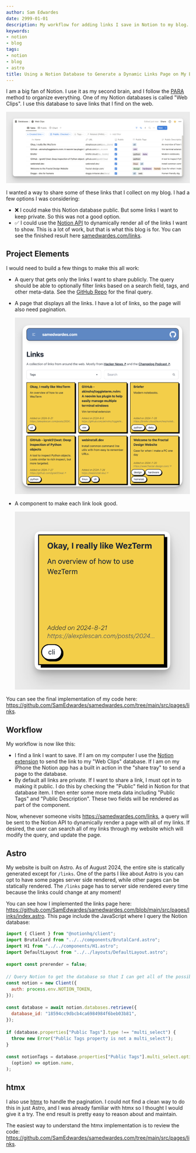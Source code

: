 ```yaml
---
author: Sam Edwardes
date: 2999-01-01
description: My workflow for adding links I save in Notion to my blog.
keywords:
- notion
- blog
tags:
- notion
- blog
- astro
title: Using a Notion Database to Generate a Dynamic Links Page on My Blog
---
```


I am a big fan of Notion. I use it as my second brain, and I follow the [PARA](https://fortelabs.com/blog/para/) method to organize everything. One of my Notion databases is called "Web Clips". I use this database to save links that I find on the web.

![Screenshot of my Web Clips database in Notion](./imgs/webclips-database.png)

I wanted a way to share some of these links that I collect on my blog. I had a few options I was considering:

- ❌ I could make this Notion database public. But some links I want to keep private. So this was not a good option.
- ✅ I could use the [Notion API](https://developers.notion.com/docs/getting-started) to dynamically render all of the links I want to show. This is a lot of work, but that is what this blog is for. You can see the finished result here [samedwardes.com/links](/links).

## Project Elements

I would need to build a few things to make this all work:

- A query that gets only the links I want to share publicly. The query should be able to optionally filter links based on a search field, tags, and other meta-data. See the [GitHub Repo](https://github.com/SamEdwardes/samedwardes.com/blob/b15a1dbd527dd029af06c3653c24139646f195c8/src/pages/links/partials/grid.astro#L17-L65) for the final query.

- A page that displays all the links. I have a lot of links, so the page will also need pagination.

  ![Screenshot of my final links page](./imgs/links-page-screenshot.png)

- A component to make each link look good.

  ![Screenshot of a link component](./imgs/component-screenshot.png)

You can see the final implementation of my code here: <https://github.com/SamEdwardes/samedwardes.com/tree/main/src/pages/links>.

## Workflow

My workflow is now like this:

- I find a link I want to save. If I am on my computer I use the [Notion extension]() to send the link to my "Web Clips" database. If I am on my iPhone the Notion app has a built in action in the "share tray" to send a page to the database.
- By default all links are private. If I want to share a link, I must opt in to making it public. I do this by checking the "Public" field in Notion for that database item. I then enter some more meta data including "Public Tags" and "Public Description". These two fields will be rendered as part of the component.

Now, whenever someone visits <https://samedwardes.com/links>, a query will be sent to the Notion API to dynamically render a page with all of my links. If desired, the user can search all of my links through my website which will modify the query, and update the page.

## Astro

My website is built on Astro. As of August 2024, the entire site is statically generated except for `/links`. One of the parts I like about Astro is you can opt to have some pages server side rendered, while other pages can be statically rendered. The `/links` page has to server side rendered every time because the links could change at any moment!

You can see how I implemented the links page here: <https://github.com/SamEdwardes/samedwardes.com/blob/main/src/pages/links/index.astro>. This page include the JavaScript where I query the Notion database:

```javascript
import { Client } from "@notionhq/client";
import BrutalCard from "../../components/BrutalCard.astro";
import H1 from "../../components/H1.astro";
import DefaultLayout from "../../layouts/DefaultLayout.astro";

export const prerender = false;

// Query Notion to get the database so that I can get all of the possible tags.
const notion = new Client({
  auth: process.env.NOTION_TOKEN,
});

const database = await notion.databases.retrieve({
  database_id: "18594cc9dbcb4ca6984984f6beb03b81",
});

if (database.properties["Public Tags"].type !== "multi_select") {
  throw new Error("Public Tags property is not a multi_select");
}

const notionTags = database.properties["Public Tags"].multi_select.options.map(
  (option) => option.name,
);
```

## htmx

I also use [htmx](https://htmx.org/) to handle the pagination. I could not find a clean way to do this in just Astro, and I was already familiar with htmx so I thought I would give it a try. The end result is pretty easy to reason about and maintain.

The easiest way to understand the htmx implementation is to review the code: <https://github.com/SamEdwardes/samedwardes.com/tree/main/src/pages/links>.
